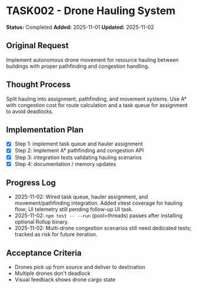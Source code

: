 # TASK002 - Drone Hauling System

**Status:** Completed
**Added:** 2025-11-01
**Updated:** 2025-11-02

## Original Request
Implement autonomous drone movement for resource hauling between buildings with proper pathfinding and congestion handling.

## Thought Process
Split hauling into assignment, pathfinding, and movement systems. Use A* with congestion cost for route calculation and a task queue for assignment to avoid deadlocks.

## Implementation Plan
- [x] Step 1: implement task queue and hauler assignment
- [x] Step 2: implement A* pathfinding and congestion API
- [x] Step 3: integration tests validating hauling scenarios
- [x] Step 4: documentation / memory updates

## Progress Log
- 2025-11-02: Wired task queue, hauler assignment, and movement/pathfinding integration. Added vitest coverage for hauling flow; UI telemetry still pending follow-up UI task.
- 2025-11-02: `npm test -- --run` (pool=threads) passes after installing optional Rollup binary.
- 2025-11-02: Multi-drone congestion scenarios still need dedicated tests; tracked as risk for future iteration.

## Acceptance Criteria
- Drones pick up from source and deliver to destination
- Multiple drones don't deadlock
- Visual feedback shows drone cargo state
